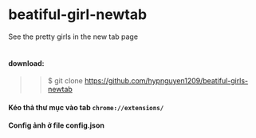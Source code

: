 # beatiful-girl-newtab
See the pretty girls in the new tab page<br>
<br>
#### download:
>> $ git clone  https://github.com/hypnguyen1209/beatiful-girls-newtab
#### Kéo thả thư mục vào tab `chrome://extensions/` 
#### Config ảnh ở file config.json
